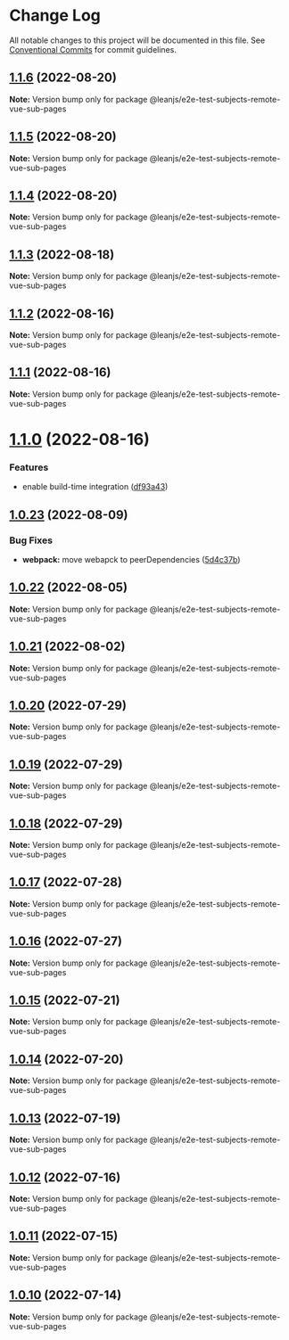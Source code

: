 # Change Log

All notable changes to this project will be documented in this file.
See [Conventional Commits](https://conventionalcommits.org) for commit guidelines.

## [1.1.6](https://github.com/leanjs/leanjs/compare/@leanjs/e2e-test-subjects-remote-vue-sub-pages@1.1.5...@leanjs/e2e-test-subjects-remote-vue-sub-pages@1.1.6) (2022-08-20)

**Note:** Version bump only for package @leanjs/e2e-test-subjects-remote-vue-sub-pages





## [1.1.5](https://github.com/leanjs/leanjs/compare/@leanjs/e2e-test-subjects-remote-vue-sub-pages@1.1.4...@leanjs/e2e-test-subjects-remote-vue-sub-pages@1.1.5) (2022-08-20)

**Note:** Version bump only for package @leanjs/e2e-test-subjects-remote-vue-sub-pages





## [1.1.4](https://github.com/leanjs/leanjs/compare/@leanjs/e2e-test-subjects-remote-vue-sub-pages@1.1.3...@leanjs/e2e-test-subjects-remote-vue-sub-pages@1.1.4) (2022-08-20)

**Note:** Version bump only for package @leanjs/e2e-test-subjects-remote-vue-sub-pages





## [1.1.3](https://github.com/leanjs/leanjs/compare/@leanjs/e2e-test-subjects-remote-vue-sub-pages@1.1.2...@leanjs/e2e-test-subjects-remote-vue-sub-pages@1.1.3) (2022-08-18)

**Note:** Version bump only for package @leanjs/e2e-test-subjects-remote-vue-sub-pages





## [1.1.2](https://github.com/leanjs/leanjs/compare/@leanjs/e2e-test-subjects-remote-vue-sub-pages@1.1.1...@leanjs/e2e-test-subjects-remote-vue-sub-pages@1.1.2) (2022-08-16)

**Note:** Version bump only for package @leanjs/e2e-test-subjects-remote-vue-sub-pages





## [1.1.1](https://github.com/leanjs/leanjs/compare/@leanjs/e2e-test-subjects-remote-vue-sub-pages@1.1.0...@leanjs/e2e-test-subjects-remote-vue-sub-pages@1.1.1) (2022-08-16)

**Note:** Version bump only for package @leanjs/e2e-test-subjects-remote-vue-sub-pages





# [1.1.0](https://github.com/leanjs/leanjs/compare/@leanjs/e2e-test-subjects-remote-vue-sub-pages@1.0.23...@leanjs/e2e-test-subjects-remote-vue-sub-pages@1.1.0) (2022-08-16)


### Features

* enable build-time integration ([df93a43](https://github.com/leanjs/leanjs/commit/df93a433f869a659ace4fb1388608fdd415071b0))





## [1.0.23](https://github.com/leanjs/leanjs/compare/@leanjs/e2e-test-subjects-remote-vue-sub-pages@1.0.22...@leanjs/e2e-test-subjects-remote-vue-sub-pages@1.0.23) (2022-08-09)


### Bug Fixes

* **webpack:** move webapck to peerDependencies ([5d4c37b](https://github.com/leanjs/leanjs/commit/5d4c37bde96240a8056c9fb6dfafb9d4f082eb3b))





## [1.0.22](https://github.com/leanjs/leanjs/compare/@leanjs/e2e-test-subjects-remote-vue-sub-pages@1.0.21...@leanjs/e2e-test-subjects-remote-vue-sub-pages@1.0.22) (2022-08-05)

**Note:** Version bump only for package @leanjs/e2e-test-subjects-remote-vue-sub-pages





## [1.0.21](https://github.com/leanjs/leanjs/compare/@leanjs/e2e-test-subjects-remote-vue-sub-pages@1.0.20...@leanjs/e2e-test-subjects-remote-vue-sub-pages@1.0.21) (2022-08-02)

**Note:** Version bump only for package @leanjs/e2e-test-subjects-remote-vue-sub-pages





## [1.0.20](https://github.com/leanjs/leanjs/compare/@leanjs/e2e-test-subjects-remote-vue-sub-pages@1.0.19...@leanjs/e2e-test-subjects-remote-vue-sub-pages@1.0.20) (2022-07-29)

**Note:** Version bump only for package @leanjs/e2e-test-subjects-remote-vue-sub-pages





## [1.0.19](https://github.com/leanjs/leanjs/compare/@leanjs/e2e-test-subjects-remote-vue-sub-pages@1.0.18...@leanjs/e2e-test-subjects-remote-vue-sub-pages@1.0.19) (2022-07-29)

**Note:** Version bump only for package @leanjs/e2e-test-subjects-remote-vue-sub-pages





## [1.0.18](https://github.com/leanjs/leanjs/compare/@leanjs/e2e-test-subjects-remote-vue-sub-pages@1.0.17...@leanjs/e2e-test-subjects-remote-vue-sub-pages@1.0.18) (2022-07-29)

**Note:** Version bump only for package @leanjs/e2e-test-subjects-remote-vue-sub-pages





## [1.0.17](https://github.com/leanjs/leanjs/compare/@leanjs/e2e-test-subjects-remote-vue-sub-pages@1.0.16...@leanjs/e2e-test-subjects-remote-vue-sub-pages@1.0.17) (2022-07-28)

**Note:** Version bump only for package @leanjs/e2e-test-subjects-remote-vue-sub-pages





## [1.0.16](https://github.com/leanjs/leanjs/compare/@leanjs/e2e-test-subjects-remote-vue-sub-pages@1.0.15...@leanjs/e2e-test-subjects-remote-vue-sub-pages@1.0.16) (2022-07-27)

**Note:** Version bump only for package @leanjs/e2e-test-subjects-remote-vue-sub-pages





## [1.0.15](https://github.com/leanjs/leanjs/compare/@leanjs/e2e-test-subjects-remote-vue-sub-pages@1.0.14...@leanjs/e2e-test-subjects-remote-vue-sub-pages@1.0.15) (2022-07-21)

**Note:** Version bump only for package @leanjs/e2e-test-subjects-remote-vue-sub-pages





## [1.0.14](https://github.com/leanjs/leanjs/compare/@leanjs/e2e-test-subjects-remote-vue-sub-pages@1.0.13...@leanjs/e2e-test-subjects-remote-vue-sub-pages@1.0.14) (2022-07-20)

**Note:** Version bump only for package @leanjs/e2e-test-subjects-remote-vue-sub-pages





## [1.0.13](https://github.com/leanjs/leanjs/compare/@leanjs/e2e-test-subjects-remote-vue-sub-pages@1.0.12...@leanjs/e2e-test-subjects-remote-vue-sub-pages@1.0.13) (2022-07-19)

**Note:** Version bump only for package @leanjs/e2e-test-subjects-remote-vue-sub-pages





## [1.0.12](https://github.com/leanjs/leanjs/compare/@leanjs/e2e-test-subjects-remote-vue-sub-pages@1.0.11...@leanjs/e2e-test-subjects-remote-vue-sub-pages@1.0.12) (2022-07-16)

**Note:** Version bump only for package @leanjs/e2e-test-subjects-remote-vue-sub-pages





## [1.0.11](https://github.com/leanjs/leanjs/compare/@leanjs/e2e-test-subjects-remote-vue-sub-pages@1.0.10...@leanjs/e2e-test-subjects-remote-vue-sub-pages@1.0.11) (2022-07-15)

**Note:** Version bump only for package @leanjs/e2e-test-subjects-remote-vue-sub-pages





## [1.0.10](https://github.com/leanjs/leanjs/compare/@leanjs/e2e-test-subjects-remote-vue-sub-pages@1.0.9...@leanjs/e2e-test-subjects-remote-vue-sub-pages@1.0.10) (2022-07-14)

**Note:** Version bump only for package @leanjs/e2e-test-subjects-remote-vue-sub-pages
